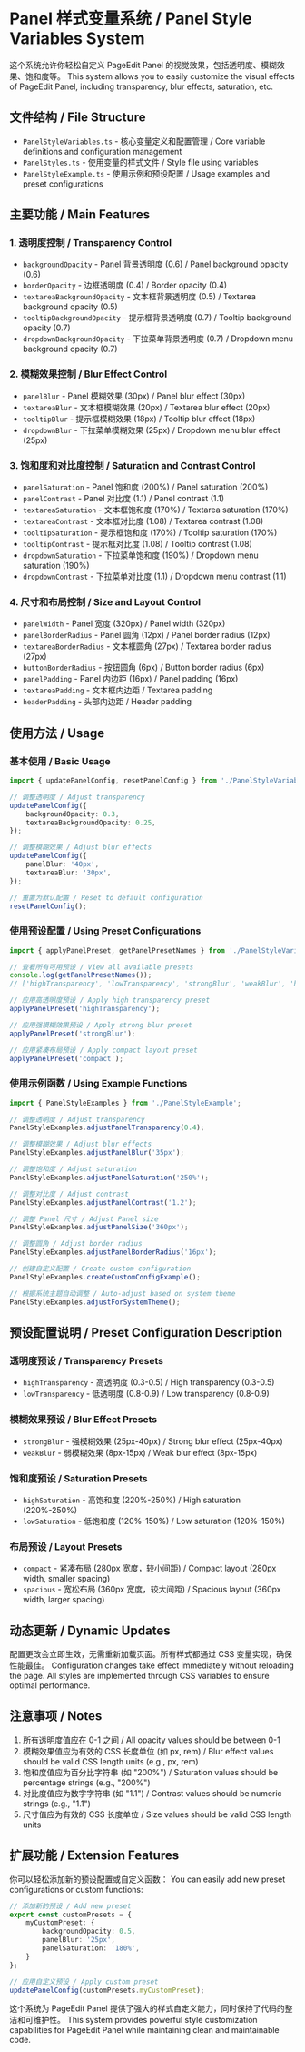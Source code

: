 # Panel 样式变量系统 / Panel Style Variables System

这个系统允许你轻松自定义 PageEdit Panel 的视觉效果，包括透明度、模糊效果、饱和度等。
This system allows you to easily customize the visual effects of PageEdit Panel, including transparency, blur effects, saturation, etc.

## 文件结构 / File Structure

- `PanelStyleVariables.ts` - 核心变量定义和配置管理 / Core variable definitions and configuration management
- `PanelStyles.ts` - 使用变量的样式文件 / Style file using variables
- `PanelStyleExample.ts` - 使用示例和预设配置 / Usage examples and preset configurations

## 主要功能 / Main Features

### 1. 透明度控制 / Transparency Control
- `backgroundOpacity` - Panel 背景透明度 (0.6) / Panel background opacity (0.6)
- `borderOpacity` - 边框透明度 (0.4) / Border opacity (0.4)
- `textareaBackgroundOpacity` - 文本框背景透明度 (0.5) / Textarea background opacity (0.5)
- `tooltipBackgroundOpacity` - 提示框背景透明度 (0.7) / Tooltip background opacity (0.7)
- `dropdownBackgroundOpacity` - 下拉菜单背景透明度 (0.7) / Dropdown menu background opacity (0.7)

### 2. 模糊效果控制 / Blur Effect Control
- `panelBlur` - Panel 模糊效果 (30px) / Panel blur effect (30px)
- `textareaBlur` - 文本框模糊效果 (20px) / Textarea blur effect (20px)
- `tooltipBlur` - 提示框模糊效果 (18px) / Tooltip blur effect (18px)
- `dropdownBlur` - 下拉菜单模糊效果 (25px) / Dropdown menu blur effect (25px)

### 3. 饱和度和对比度控制 / Saturation and Contrast Control
- `panelSaturation` - Panel 饱和度 (200%) / Panel saturation (200%)
- `panelContrast` - Panel 对比度 (1.1) / Panel contrast (1.1)
- `textareaSaturation` - 文本框饱和度 (170%) / Textarea saturation (170%)
- `textareaContrast` - 文本框对比度 (1.08) / Textarea contrast (1.08)
- `tooltipSaturation` - 提示框饱和度 (170%) / Tooltip saturation (170%)
- `tooltipContrast` - 提示框对比度 (1.08) / Tooltip contrast (1.08)
- `dropdownSaturation` - 下拉菜单饱和度 (190%) / Dropdown menu saturation (190%)
- `dropdownContrast` - 下拉菜单对比度 (1.1) / Dropdown menu contrast (1.1)

### 4. 尺寸和布局控制 / Size and Layout Control
- `panelWidth` - Panel 宽度 (320px) / Panel width (320px)
- `panelBorderRadius` - Panel 圆角 (12px) / Panel border radius (12px)
- `textareaBorderRadius` - 文本框圆角 (27px) / Textarea border radius (27px)
- `buttonBorderRadius` - 按钮圆角 (6px) / Button border radius (6px)
- `panelPadding` - Panel 内边距 (16px) / Panel padding (16px)
- `textareaPadding` - 文本框内边距 / Textarea padding
- `headerPadding` - 头部内边距 / Header padding

## 使用方法 / Usage

### 基本使用 / Basic Usage

```typescript
import { updatePanelConfig, resetPanelConfig } from './PanelStyleVariables';

// 调整透明度 / Adjust transparency
updatePanelConfig({
    backgroundOpacity: 0.3,
    textareaBackgroundOpacity: 0.25,
});

// 调整模糊效果 / Adjust blur effects
updatePanelConfig({
    panelBlur: '40px',
    textareaBlur: '30px',
});

// 重置为默认配置 / Reset to default configuration
resetPanelConfig();
```

### 使用预设配置 / Using Preset Configurations

```typescript
import { applyPanelPreset, getPanelPresetNames } from './PanelStyleVariables';

// 查看所有可用预设 / View all available presets
console.log(getPanelPresetNames());
// ['highTransparency', 'lowTransparency', 'strongBlur', 'weakBlur', 'highSaturation', 'lowSaturation', 'compact', 'spacious']

// 应用高透明度预设 / Apply high transparency preset
applyPanelPreset('highTransparency');

// 应用强模糊效果预设 / Apply strong blur preset
applyPanelPreset('strongBlur');

// 应用紧凑布局预设 / Apply compact layout preset
applyPanelPreset('compact');
```

### 使用示例函数 / Using Example Functions

```typescript
import { PanelStyleExamples } from './PanelStyleExample';

// 调整透明度 / Adjust transparency
PanelStyleExamples.adjustPanelTransparency(0.4);

// 调整模糊效果 / Adjust blur effects
PanelStyleExamples.adjustPanelBlur('35px');

// 调整饱和度 / Adjust saturation
PanelStyleExamples.adjustPanelSaturation('250%');

// 调整对比度 / Adjust contrast
PanelStyleExamples.adjustPanelContrast('1.2');

// 调整 Panel 尺寸 / Adjust Panel size
PanelStyleExamples.adjustPanelSize('360px');

// 调整圆角 / Adjust border radius
PanelStyleExamples.adjustPanelBorderRadius('16px');

// 创建自定义配置 / Create custom configuration
PanelStyleExamples.createCustomConfigExample();

// 根据系统主题自动调整 / Auto-adjust based on system theme
PanelStyleExamples.adjustForSystemTheme();
```

## 预设配置说明 / Preset Configuration Description

### 透明度预设 / Transparency Presets
- `highTransparency` - 高透明度 (0.3-0.5) / High transparency (0.3-0.5)
- `lowTransparency` - 低透明度 (0.8-0.9) / Low transparency (0.8-0.9)

### 模糊效果预设 / Blur Effect Presets
- `strongBlur` - 强模糊效果 (25px-40px) / Strong blur effect (25px-40px)
- `weakBlur` - 弱模糊效果 (8px-15px) / Weak blur effect (8px-15px)

### 饱和度预设 / Saturation Presets
- `highSaturation` - 高饱和度 (220%-250%) / High saturation (220%-250%)
- `lowSaturation` - 低饱和度 (120%-150%) / Low saturation (120%-150%)

### 布局预设 / Layout Presets
- `compact` - 紧凑布局 (280px 宽度，较小间距) / Compact layout (280px width, smaller spacing)
- `spacious` - 宽松布局 (360px 宽度，较大间距) / Spacious layout (360px width, larger spacing)

## 动态更新 / Dynamic Updates

配置更改会立即生效，无需重新加载页面。所有样式都通过 CSS 变量实现，确保性能最佳。
Configuration changes take effect immediately without reloading the page. All styles are implemented through CSS variables to ensure optimal performance.

## 注意事项 / Notes

1. 所有透明度值应在 0-1 之间 / All opacity values should be between 0-1
2. 模糊效果值应为有效的 CSS 长度单位 (如 px, rem) / Blur effect values should be valid CSS length units (e.g., px, rem)
3. 饱和度值应为百分比字符串 (如 "200%") / Saturation values should be percentage strings (e.g., "200%")
4. 对比度值应为数字字符串 (如 "1.1") / Contrast values should be numeric strings (e.g., "1.1")
5. 尺寸值应为有效的 CSS 长度单位 / Size values should be valid CSS length units

## 扩展功能 / Extension Features

你可以轻松添加新的预设配置或自定义函数：
You can easily add new preset configurations or custom functions:

```typescript
// 添加新的预设 / Add new preset
export const customPresets = {
    myCustomPreset: {
        backgroundOpacity: 0.5,
        panelBlur: '25px',
        panelSaturation: '180%',
    }
};

// 应用自定义预设 / Apply custom preset
updatePanelConfig(customPresets.myCustomPreset);
```

这个系统为 PageEdit Panel 提供了强大的样式自定义能力，同时保持了代码的整洁和可维护性。
This system provides powerful style customization capabilities for PageEdit Panel while maintaining clean and maintainable code. 